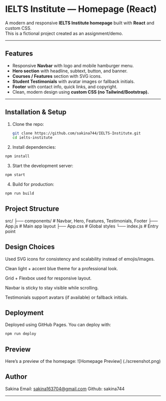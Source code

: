 # IELTS Institute — Homepage (React)

A modern and responsive **IELTS Institute homepage** built with **React** and custom CSS.  
This is a fictional project created as an assignment/demo.

---

## Features
- Responsive **Navbar** with logo and mobile hamburger menu.
- **Hero section** with headline, subtext, button, and banner.
- **Courses / Features** section with SVG icons.
- **Student Testimonials** with avatar images or fallback initials.
- **Footer** with contact info, quick links, and copyright.
- Clean, modern design using **custom CSS (no Tailwind/Bootstrap).**

---

##  Installation & Setup

1. Clone the repo:
   ```bash
   git clone https://github.com/sakina744/IELTS-Institute.git
   cd ielts-institute
   ```
2. Install dependencies:
```bash
npm install
```
3. Start the development server:
```bash
npm start
```
4. Build for production:
```bash
npm run build
```
## Project Structure
src/
 ├── components/   # Navbar, Hero, Features, Testimonials, Footer
 ├── App.js        # Main app layout
 ├── App.css       # Global styles
 └── index.js      # Entry point
## Design Choices
Used SVG icons for consistency and scalability instead of emojis/images.

Clean light + accent blue theme for a professional look.

Grid + Flexbox used for responsive layout.

Navbar is sticky to stay visible while scrolling.

Testimonials support avatars (if available) or fallback initials.

## Deployment
Deployed using GitHub Pages.
You can deploy with:
```bash
npm run deploy
```

## Preview
Here’s a preview of the homepage:
![Homepage Preview] (./screenshot.png)

## Author
Sakina
Email: sakina163704@gmail.com
Github: sakina744
 
---
